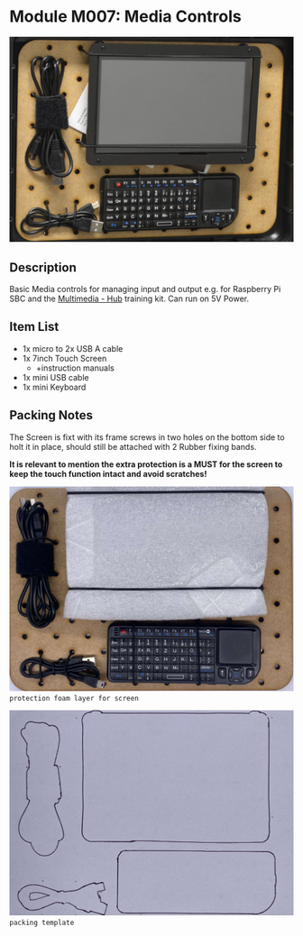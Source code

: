 # Module M007: Media Controls

![](../assets/modules/Media-Controls-1.jpg)

## Description

Basic Media controls for managing input and output e.g. for Raspberry Pi SBC and the [Multimedia - Hub](../KITS/Multimedia%20-%20Hub.md) training kit. Can run on 5V Power.

## Item List

- 1x micro to 2x USB A cable
- 1x 7inch Touch Screen
  - +instruction manuals
- 1x mini USB cable
- 1x mini Keyboard

## Packing Notes
The Screen is fixt with its frame screws in two holes on the bottom side to holt it in place, should still be attached with 2 Rubber fixing bands.

**It is relevant to mention the extra protection is a MUST for the screen to keep the touch function intact and avoid scratches!**

![](../assets/modules/M007-media-controls-2.jpeg)
`protection foam layer for screen`

![](../assets/modules/M007-media-controls-3.jpeg)
`packing template`


